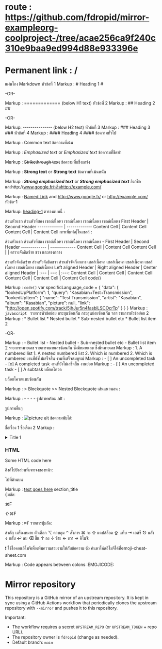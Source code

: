 # route : https://github.com/fdropid/mirror-exampleorg-coolproject-/tree/acae256ca9f240c310e9baa9ed994d88e933396e
# Permanent link : /
แผ่นโกง Markdown
หัวข้อที่ 1
Markup :  # Heading 1 #

-OR-

Markup :  ============= (below H1 text)
หัวข้อที่ 2
Markup :  ## Heading 2 ##

-OR-

Markup: --------------- (below H2 text)
หัวข้อที่ 3
Markup :  ### Heading 3 ###
หัวข้อที่ 4
Markup :  #### Heading 4 ####
ข้อความทั่วไป

Markup :  Common text
ข้อความที่เน้น

Markup :  _Emphasized text_ or *Emphasized text*
ข้อความที่ขีดฆ่า

Markup :  ~~Strikethrough text~~
ข้อความที่แข็งแกร่ง

Markup :  __Strong text__ or **Strong text**
ข้อความที่เน้นหนัก

Markup :  ___Strong emphasized text___ or ***Strong emphasized text***
ลิงก์ชื่อและhttp://www.google.fr/หรือhttp://example.com/

Markup :  [Named Link](http://www.google.fr/ "Named link title") and http://www.google.fr/ or <http://example.com/>
หัวข้อ-1

Markup: [heading-1](#heading-1 "Goto heading-1")
ตารางแบบนี้ :

ส่วนหัวแรก	ส่วนหัวที่สอง
เซลล์เนื้อหา	เซลล์เนื้อหา
เซลล์เนื้อหา	เซลล์เนื้อหา
First Header  | Second Header
------------- | -------------
Content Cell  | Content Cell
Content Cell  | Content Cell
การเพิ่มท่อ|ในเซลล์ :

ส่วนหัวแรก	ส่วนหัวที่สอง
เซลล์เนื้อหา	เซลล์เนื้อหา
เซลล์เนื้อหา	-
First Header  | Second Header
------------- | -------------
Content Cell  | Content Cell
Content Cell  |  \| 
ตารางจัดชิดซ้าย ขวา และตรงกลาง

ส่วนหัวจัดชิดซ้าย	ส่วนหัวจัดชิดขวา	ส่วนหัวจัดกึ่งกลาง
เซลล์เนื้อหา	เซลล์เนื้อหา	เซลล์เนื้อหา
เซลล์เนื้อหา	เซลล์เนื้อหา	เซลล์เนื้อหา
Left aligned Header | Right aligned Header | Center aligned Header
| :--- | ---: | :---:
Content Cell  | Content Cell | Content Cell
Content Cell  | Content Cell | Content Cell
code()

Markup :  `code()`
    var specificLanguage_code = 
    {
        "data": {
            "lookedUpPlatform": 1,
            "query": "Kasabian+Test+Transmission",
            "lookedUpItem": {
                "name": "Test Transmission",
                "artist": "Kasabian",
                "album": "Kasabian",
                "picture": null,
                "link": "http://open.spotify.com/track/5jhJur5n4fasblLSCOcrTp"
            }
        }
    }
Markup : ```javascript
         ```
รายการหัวข้อย่อย
กระสุนซ้อนกัน
กระสุนย่อยซ้อนกัน ฯลฯ
รายการหัวข้อย่อย 2
 Markup : * Bullet list
              * Nested bullet
                  * Sub-nested bullet etc
          * Bullet list item 2

-OR-

 Markup : - Bullet list
              - Nested bullet
                  - Sub-nested bullet etc
          - Bullet list item 2 
รายการหมายเลข
รายการหมายเลขซ้อนกัน
ซึ่งมีหมายเลข
ซึ่งมีหมายเลข
 Markup : 1. A numbered list
              1. A nested numbered list
              2. Which is numbered
          2. Which is numbered
งานที่ยังไม่เสร็จสิ้น
งานที่เสร็จสมบูรณ์
 Markup : - [ ] An uncompleted task
          - [x] A completed task
งานที่ยังไม่เสร็จสิ้น
งานย่อย
 Markup : - [ ] An uncompleted task
              - [ ] A subtask
บล็อคโควต

บล็อกโควตแบบซ้อนกัน

Markup :  > Blockquote
          >> Nested Blockquote
เส้นแนวนอน :

Markup :  - - - -
รูปภาพพร้อม alt :

รูปภาพอื่นๆ

Markup : ![picture alt](http://via.placeholder.com/200x150 "Title is optional")
ข้อความพับได้:

ชื่อเรื่อง 1
ชื่อเรื่อง 2
Markup : <details>
           <summary>Title 1</summary>
           <p>Content 1 Content 1 Content 1 Content 1 Content 1</p>
         </details>
<h3>HTML</h3>
<p> Some HTML code here </p>
ลิงค์ไปยังส่วนที่เจาะจงของหน้า:

ไปที่ด้านบน

Markup : [text goes here](#section_name)
          section_title<a name="section_name"></a>    
ปุ่มลัด:

⌘F

⇧⌘F

Markup : <kbd>⌘F</kbd>
รายการปุ่มลัด:

สำคัญ	เครื่องหมาย
ตัวเลือก	⌥
ควบคุม	⌃
สั่งการ	⌘
กะ	⇧
แคปส์ล็อค	⇪
แท็บ	⇥
เอสซี	⎋
พลัง	⌽
กลับ	↩
ลบ	⌫
ขึ้น	↑
ลง	↓
ซ้าย	←
ขวา	→
อิโมจิ:

❗ ใช้ไอคอนอีโมจิเพื่อเพิ่มความสวยงามให้กับข้อความ 👍 ค้นหาโค้ดอีโมจิได้ที่emoji-cheat-sheet.com

Markup : Code appears between colons :EMOJICODE:

##
# Mirror repository

This repository is a GitHub mirror of an upstream repository. It is kept in sync using a GitHub Actions workflow that periodically clones the upstream repository with `--mirror` and pushes it to this repository.

Important:
- The workflow requires a secret `UPSTREAM_REPO` (or `UPSTREAM_TOKEN` + repo URL).
- The repository owner is `fdropid` (change as needed).
- Default branch: `main`
